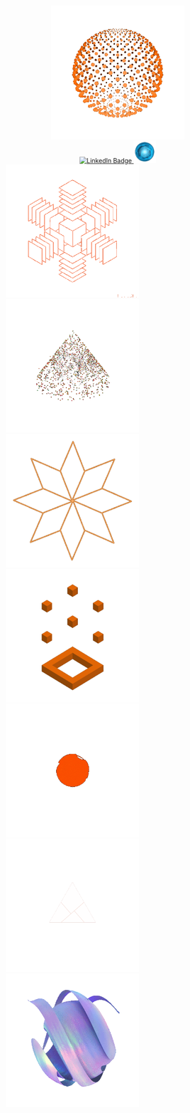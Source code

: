 <div align="center">
<img src="./666_2.gif" width="300" height="300"> <br>
<div id="badges">
  <a href="www.linkedin.com/in/dyachuk-roman">
  <img src="https://img.shields.io/badge/LinkedIn-blue?style=for-the-badge&logo=linkedin&logoColor=white" alt="LinkedIn Badge"/>
  </a>
  <a href="www.linkedin.com/in/dyachuk-roman">
  <img src="./1.gif" width="50" height="50" alt="LinkedIn Badge"/>
  </a>
</div>
</div>



<div id="all_gif">
<div>
<img src="./222.gif" width="300" height="300">
</div>
<div>
<img src="./10_1.gif" width="300" height="300">
</div>
<div>
<img src="./11.gif" width="300" height="300">
</div>
<div>
<img src="./123.gif" width="300" height="300">
</div>
<div>
<img src="./133.gif" width="300" height="300">
</div>
<div>
<img src="./6.gif" width="300" height="300">
</div>
<div>
<img src="./yy3.gif" width="300" height="300">
</div>
</div>

